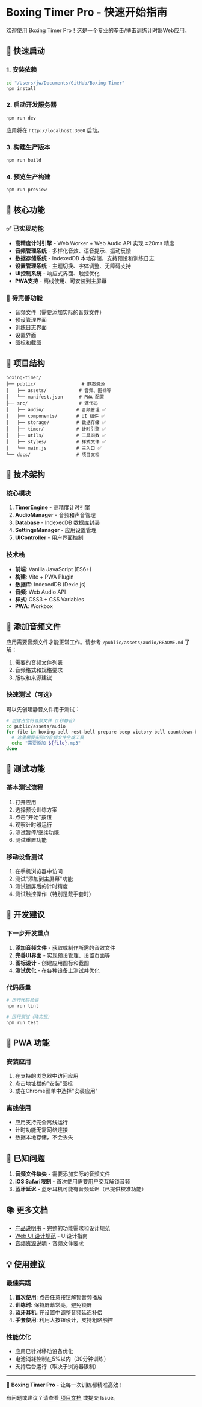 # Boxing Timer Pro - 快速开始指南

欢迎使用 Boxing Timer Pro！这是一个专业的拳击/搏击训练计时器Web应用。

## 🚀 快速启动

### 1. 安装依赖
```bash
cd "/Users/jw/Documents/GitHub/Boxing Timer"
npm install
```

### 2. 启动开发服务器
```bash
npm run dev
```

应用将在 `http://localhost:3000` 启动。

### 3. 构建生产版本
```bash
npm run build
```

### 4. 预览生产构建
```bash
npm run preview
```

## 🎯 核心功能

### ✅ 已实现功能
- **高精度计时引擎** - Web Worker + Web Audio API 实现 ±20ms 精度
- **音频管理系统** - 多样化音效、语音提示、振动反馈
- **数据存储系统** - IndexedDB 本地存储，支持预设和训练日志
- **设置管理系统** - 主题切换、字体调整、无障碍支持
- **UI控制系统** - 响应式界面、触控优化
- **PWA支持** - 离线使用、可安装到主屏幕

### 🔧 待完善功能
- 音频文件（需要添加实际的音效文件）
- 预设管理界面
- 训练日志界面
- 设置界面
- 图标和截图

## 📁 项目结构

```
boxing-timer/
├── public/                 # 静态资源
│   ├── assets/            # 音频、图标等
│   └── manifest.json      # PWA 配置
├── src/                   # 源代码
│   ├── audio/            # 音频管理 ✅
│   ├── components/       # UI 组件 ✅
│   ├── storage/          # 数据存储 ✅
│   ├── timer/            # 计时引擎 ✅
│   ├── utils/            # 工具函数 ✅
│   ├── styles/           # 样式文件 ✅
│   └── main.js           # 主入口 ✅
└── docs/                 # 项目文档
```

## 🎨 技术架构

### 核心模块
1. **TimerEngine** - 高精度计时引擎
2. **AudioManager** - 音频和声音管理
3. **Database** - IndexedDB 数据库封装
4. **SettingsManager** - 应用设置管理
5. **UIController** - 用户界面控制

### 技术栈
- **前端**: Vanilla JavaScript (ES6+)
- **构建**: Vite + PWA Plugin
- **数据库**: IndexedDB (Dexie.js)
- **音频**: Web Audio API
- **样式**: CSS3 + CSS Variables
- **PWA**: Workbox

## 🎵 添加音频文件

应用需要音频文件才能正常工作。请参考 `/public/assets/audio/README.md` 了解：

1. 需要的音频文件列表
2. 音频格式和规格要求  
3. 版权和来源建议

### 快速测试（可选）
可以先创建静音文件用于测试：
```bash
# 创建占位符音频文件（1秒静音）
cd public/assets/audio
for file in boxing-bell rest-bell prepare-beep victory-bell countdown-beep warning-beep whistle-start whistle-end beep-high beep-double; do
  # 这里需要实际的音频文件生成工具
  echo "需要添加 ${file}.mp3"
done
```

## 🧪 测试功能

### 基本测试流程
1. 打开应用
2. 选择预设训练方案
3. 点击"开始"按钮
4. 观察计时器运行
5. 测试暂停/继续功能
6. 测试重置功能

### 移动设备测试
1. 在手机浏览器中访问
2. 测试"添加到主屏幕"功能
3. 测试锁屏后的计时精度
4. 测试触控操作（特别是戴手套时）

## 🔧 开发建议

### 下一步开发重点
1. **添加音频文件** - 获取或制作所需的音效文件
2. **完善UI界面** - 实现预设管理、设置页面等
3. **图标设计** - 创建应用图标和截图
4. **测试优化** - 在各种设备上测试并优化

### 代码质量
```bash
# 运行代码检查
npm run lint

# 运行测试（待实现）
npm run test
```

## 📱 PWA 功能

### 安装应用
1. 在支持的浏览器中访问应用
2. 点击地址栏的"安装"图标
3. 或在Chrome菜单中选择"安装应用"

### 离线使用
- 应用支持完全离线运行
- 计时功能无需网络连接
- 数据本地存储，不会丢失

## 🐛 已知问题

1. **音频文件缺失** - 需要添加实际的音频文件
2. **iOS Safari限制** - 首次使用需要用户交互解锁音频
3. **蓝牙延迟** - 蓝牙耳机可能有音频延迟（已提供校准功能）

## 📚 更多文档

- [产品说明书](./Boxing%20Timer%20产品说明书.md) - 完整的功能需求和设计规范
- [Web UI 设计规范](./Boxing%20Timer%20Pro%20Web%20UI%20设计规范(MVP).md) - UI设计指南
- [音频资源说明](./public/assets/audio/README.md) - 音频文件要求

## 💡 使用建议

### 最佳实践
1. **首次使用**: 点击任意按钮解锁音频播放
2. **训练时**: 保持屏幕常亮，避免锁屏
3. **蓝牙耳机**: 在设置中调整音频延迟补偿
4. **手套使用**: 利用大按钮设计，支持粗略触控

### 性能优化
- 应用已针对移动设备优化
- 电池消耗控制在5%以内（30分钟训练）
- 支持后台运行（取决于浏览器限制）

---

🥊 **Boxing Timer Pro** - 让每一次训练都精准高效！

有问题或建议？请查看 [项目文档](./README.md) 或提交 Issue。